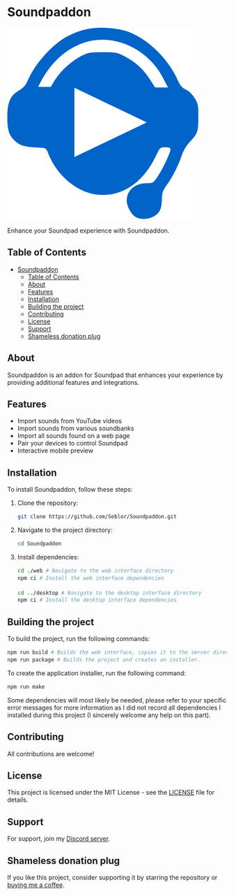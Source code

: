 # Soundpaddon

![Soundpaddon Logo](web/static/logo.svg)

Enhance your Soundpad experience with Soundpaddon.

## Table of Contents

- [Soundpaddon](#soundpaddon)
  - [Table of Contents](#table-of-contents)
  - [About](#about)
  - [Features](#features)
  - [Installation](#installation)
  - [Building the project](#building-the-project)
  - [Contributing](#contributing)
  - [License](#license)
  - [Support](#support)
  - [Shameless donation plug](#shameless-donation-plug)

## About

Soundpaddon is an addon for Soundpad that enhances your experience by providing additional features and integrations.

## Features

- Import sounds from YouTube videos
- Import sounds from various soundbanks
- Import all sounds found on a web page
- Pair your devices to control Soundpad
- Interactive mobile preview

## Installation

To install Soundpaddon, follow these steps:

1. Clone the repository:
    ```sh
    git clone https://github.com/Seblor/Soundpaddon.git
    ```
2. Navigate to the project directory:
    ```sh
    cd Soundpaddon
    ```
3. Install dependencies:
    ```sh
    cd ./web # Navigate to the web interface directory
    npm ci # Install the web interface dependencies

    cd ../desktop # Navigate to the desktop interface directory
    npm ci # Install the desktop interface dependencies
    ```

## Building the project

To build the project, run the following commands:

```sh
npm run build # Builds the web interface, copies it to the server directory, and transpiles the server
npm run package # Builds the project and creates an installer.
```

To create the application installer, run the following command:

```sh
npm run make
```

Some dependencies will most likely be needed, please refer to your specific error messages for more information as I did not record all dependencies I installed during this project (I sincerely welcome any help on this part).

## Contributing

All contributions are welcome!

## License

This project is licensed under the MIT License - see the [LICENSE](LICENSE) file for details.

## Support

For support, join my [Discord server](https://support.soundpaddon.app).

## Shameless donation plug

If you like this project, consider supporting it by starring the repository or [buying me a coffee](https://www.buymeacoffee.com/seblor).
